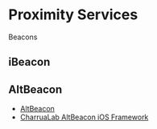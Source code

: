 # Proximity Services

Beacons

## iBeacon

## AltBeacon

* [AltBeacon](http://altbeacon.org/)
* [CharruaLab AltBeacon iOS Framework](https://github.com/CharruaLab/AltBeacon)